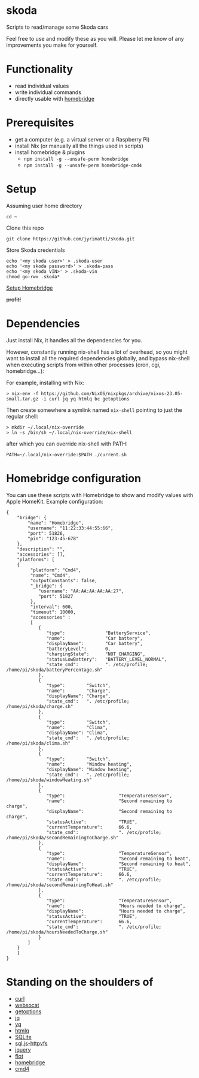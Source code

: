 # skoda
Scripts to read/manage some Skoda cars

Feel free to use and modify these as you will. Please let me know of any improvements you make for yourself.

Functionality
=============
- read individual values
- write individual commands
- directly usable with [homebridge](https://homebridge.io)

Prerequisites
=============
- get a computer (e.g. a virtual server or a Raspberry Pi)
- install Nix (or manually all the things used in scripts)
- install homebridge & plugins
  - `npm install -g --unsafe-perm homebridge`
  - `npm install -g --unsafe-perm homebridge-cmd4`

Setup
=====
Assuming user home directory
```
cd ~
```

Clone this repo
```
git clone https://github.com/jyrimatti/skoda.git
```

Store Skoda credentials
```
echo '<my skoda user>' > .skoda-user
echo '<my skoda password>' > .skoda-pass
echo '<my skoda VIN>' > .skoda-vin
chmod go-rwx .skoda*
```

[Setup Homebridge](#homebridge-configuration)

~~profit!~~

Dependencies
============

Just install Nix, it handles all the dependencies for you.

However, constantly running nix-shell has a lot of overhead, so you might want to install all the required dependencies globally, and bypass nix-shell when executing scripts from within other processes (cron, cgi, homebridge...):

For example, installing with Nix:
```
> nix-env -f https://github.com/NixOS/nixpkgs/archive/nixos-23.05-small.tar.gz -i curl jq yq htmlq bc getoptions
```

Then create somewhere a symlink named `nix-shell` pointing to just the regular shell:
```
> mkdir ~/.local/nix-override
> ln -s /bin/sh ~/.local/nix-override/nix-shell
```

after which you can override nix-shell with PATH:
```
PATH=~/.local/nix-override:$PATH ./current.sh
```

Homebridge configuration
========================

You can use these scripts with Homebridge to show and modify values with Apple HomeKit. Example configuration:
```
{
    "bridge": {
        "name": "Homebridge",
        "username": "11:22:33:44:55:66",
        "port": 51826,
        "pin": "123-45-678"
    },
    "description": "",
    "accessories": [],
    "platforms": [
    {
         "platform": "Cmd4",
         "name": "Cmd4",
         "outputConstants": false,
         "_bridge": {
            "username": "AA:AA:AA:AA:AA:27",
            "port": 51827
         },
         "interval": 600,
         "timeout": 10000,
         "accessories" :
         [
            {
               "type":               "BatteryService",
               "name":               "Car battery",
               "displayName":        "Car battery",
               "batteryLevel":       0,
               "chargingState":      "NOT_CHARGING",
               "statusLowBattery":   "BATTERY_LEVEL_NORMAL",
               "state_cmd":          ". /etc/profile; /home/pi/skoda/batteryPercentage.sh"
            },
            {
               "type":        "Switch",
               "name":        "Charge",
               "displayName": "Charge",
               "state_cmd":   ". /etc/profile; /home/pi/skoda/charge.sh"
            },
            {
               "type":        "Switch",
               "name":        "Clima",
               "displayName": "Clima",
               "state_cmd":   ". /etc/profile; /home/pi/skoda/clima.sh"
            },
            {
               "type":        "Switch",
               "name":        "Window heating",
               "displayName": "Window heating",
               "state_cmd":   ". /etc/profile; /home/pi/skoda/windowHeating.sh"
            },
            {
               "type":                    "TemperatureSensor",
               "name":                    "Second remaining to charge",
               "displayName":             "Second remaining to charge",
               "statusActive":            "TRUE",
               "currentTemperature":      66.6,
               "state_cmd":               ". /etc/profile; /home/pi/skoda/secondRemainingToCharge.sh"
            },
            {
               "type":                    "TemperatureSensor",
               "name":                    "Second remaining to heat",
               "displayName":             "Second remaining to heat",
               "statusActive":            "TRUE",
               "currentTemperature":      66.6,
               "state_cmd":               ". /etc/profile; /home/pi/skoda/secondRemainingToHeat.sh"
            },
            {
               "type":                    "TemperatureSensor",
               "name":                    "Hours needed to charge",
               "displayName":             "Hours needed to charge",
               "statusActive":            "TRUE",
               "currentTemperature":      66.6,
               "state_cmd":               ". /etc/profile; /home/pi/skoda/hoursNeededToCharge.sh"
            }
        ]
    }
    ]
}
```

Standing on the shoulders of
============================
- [curl](https://curl.se)
- [websocat](https://github.com/vi/websocat)
- [getoptions](https://github.com/ko1nksm/getoptions)
- [jq](https://stedolan.github.io/jq/)
- [yq](https://github.com/kislyuk/yq)
- [htmlq](https://github.com/mgdm/htmlq)
- [SQLite](https://www.sqlite.org/index.html)
- [sql.js-httpvfs](https://github.com/phiresky/sql.js-httpvfs)
- [jquery](https://jquery.com)
- [flot](http://www.flotcharts.org)
- [homebridge](https://homebridge.io)
- [cmd4](https://github.com/ztalbot2000/homebridge-cmd4)
